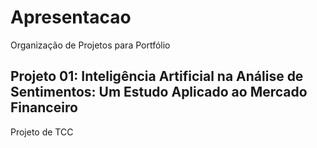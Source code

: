 # Apresentacao
Organização de Projetos para Portfólio

## Projeto 01: Inteligência Artificial na Análise de Sentimentos: Um Estudo Aplicado ao Mercado Financeiro

Projeto de TCC
